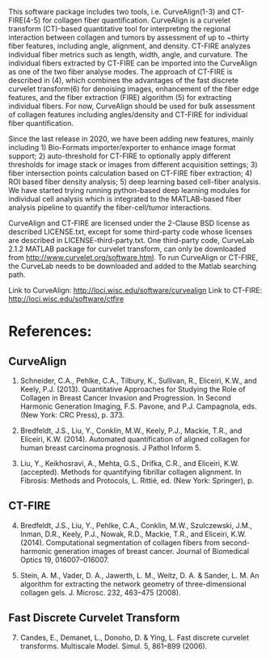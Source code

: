 
This software package includes two tools, i.e. CurveAlign(1-3) and CT-FIRE(4-5) for collagen fiber quantification. CurveAlign is a curvelet transform (CT)-based quantitative tool for interpreting the regional interaction between collagen and tumors by assessment of up to ~thirty fiber features, including angle, alignment, and density. CT-FIRE analyzes individual fiber metrics such as length, width, angle, and curvature. The individual fibers extracted by CT-FIRE can be imported into the CurveAlign as one of the two fiber analyse modes. The approach of CT-FIRE is described in (4), which combines the advantages of the fast discrete curvelet transform(6) for denoising images, enhancement of the fiber edge features, and the fiber extraction (FIRE) algorithm (5) for extracting individual fibers.  For now, CurveAlign should be used for bulk assessment of collagen features including angles/density and CT-FIRE for individual fiber quantification.

Since the last release in 2020, we have been adding new features, mainly including 1) Bio-Formats importer/exporter to enhance image format support; 2) auto-threshold for CT-FIRE to optionally apply different thresholds for image stack or images from different acquisition settings; 3) fiber intersection points calculation based on CT-FIRE fiber extraction; 4) ROI based fiber density analysis; 5) deep learning based cell-fiber analysis. We have started trying running python-based deep learning modules for individual cell analysis which is integrated to the MATLAB-based fiber analysis pipeline to quantify the fiber-cell/tumor interactions.  

CurveAlign and CT-FIRE are licensed under the 2-Clause BSD license as described LICENSE.txt, except for some third-party code whose licenses are described in LICENSE-third-party.txt. One third-party code, CurveLab 2.1.2 MATLAB package for curvelet transform, can only be downloaded from http://www.curvelet.org/software.html. To run CurveAlign or CT-FIRE, the CurveLab needs to be downloaded and added to the Matlab searching path.

Link to CurveAlign: http://loci.wisc.edu/software/curvealign
Link to CT-FIRE:    http://loci.wisc.edu/software/ctfire

# References:
## CurveAlign 

1. Schneider, C.A., Pehlke, C.A., Tilbury, K., Sullivan, R., Eliceiri, K.W., and Keely, P.J. (2013). Quantitative Approaches for Studying the Role of Collagen in Breast Cancer Invasion and Progression. In Second Harmonic Generation Imaging, F.S. Pavone, and P.J. Campagnola, eds. (New York: CRC Press), p. 373.
   
3. Bredfeldt, J.S., Liu, Y., Conklin, M.W., Keely, P.J., Mackie, T.R., and Eliceiri, K.W. (2014). Automated quantification of aligned collagen for human breast carcinoma prognosis. J Pathol Inform 5.
   
5. Liu, Y., Keikhosravi, A., Mehta, G.S., Drifka, C.R., and Eliceiri, K.W. (accepted). Methods for quantifying fibrillar collagen alignment. In Fibrosis: Methods and Protocols, L. Rittié, ed. (New York: Springer), p.

## CT-FIRE 

4. Bredfeldt, J.S., Liu, Y., Pehlke, C.A., Conklin, M.W., Szulczewski, J.M., Inman, D.R., Keely, P.J., Nowak, R.D., Mackie, T.R., and Eliceiri, K.W. (2014). Computational segmentation of collagen fibers from second-harmonic generation images of breast cancer. Journal of Biomedical Optics 19, 016007–016007.
   
6. Stein, A. M., Vader, D. A., Jawerth, L. M., Weitz, D. A. & Sander, L. M. An algorithm for extracting the network geometry of three-dimensional collagen gels. J. Microsc. 232, 463–475 (2008).

## Fast Discrete Curvelet Transform

7. Candes, E., Demanet, L., Donoho, D. & Ying, L. Fast discrete curvelet transforms. Multiscale Model. Simul. 5, 861–899 (2006).
